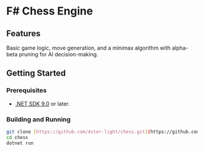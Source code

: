 # F# Chess Engine

## Features

Basic game logic, move generation, and a minimax algorithm with alpha-beta
pruning for AI decision-making.

## Getting Started

### Prerequisites

- [.NET SDK 9.0](https://dotnet.microsoft.com/download/dotnet/9.0) or later.

### Building and Running

```bash
git clone [https://github.com/4ster-light/chess.git](https://github.com/4ster-light/chess.git)
cd chess
dotnet run
```
